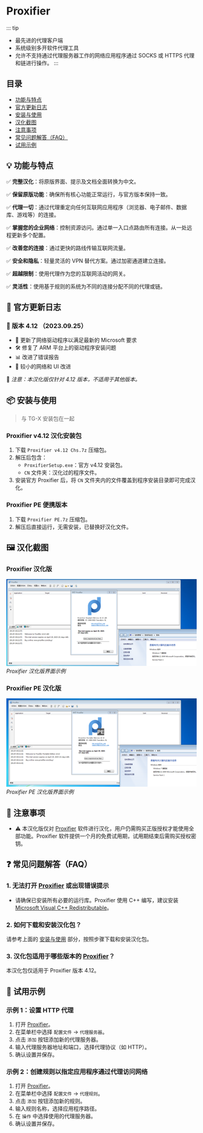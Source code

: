 
# Proxifier

::: tip
- 最先进的代理客户端
- 系统级别多开软件代理工具
- 允许不支持通过代理服务器工作的网络应用程序通过 SOCKS 或 HTTPS 代理和链进行操作。
:::

## 目录

- [功能与特点](#功能与特点)
- [官方更新日志](#官方更新日志)
- [安装与使用](#安装与使用)
- [汉化截图](#汉化截图)
- [注意事项](#注意事项)
- [常见问题解答（FAQ）](#常见问题解答faq)
- [试用示例](#试用示例)

## 💡 功能与特点

✅ **完整汉化**：将原版界面、提示及文档全面转换为中文。  

✅ **保留原版功能**：确保所有核心功能正常运行，与官方版本保持一致。  

✅ **代理一切**：通过代理重定向任何互联网应用程序（浏览器、电子邮件、数据库、游戏等）的连接。

✅ **掌握您的企业网络**：控制资源访问。通过单一入口点路由所有连接。从一处远程更新多个配置。

✅ **改善您的连接**：通过更快的路线传输互联网流量。

✅ **安全和隐私**：轻量灵活的 VPN 替代方案。通过加密通道建立连接。

✅ **超越限制**：使用代理作为您的互联网活动的网关。

✅ **灵活性**：使用基于规则的系统为不同的连接分配不同的代理或链。

## 📝 官方更新日志

### 📅 版本 4.12 （2023.09.25）
- 🔧 更新了网络驱动程序以满足最新的 Microsoft 要求
- 🛠 修复了 ARM 平台上的驱动程序安装问题
- 📊 改进了错误报告
- 🎨 较小的网络和 UI 改进

📢 *注意：本汉化版仅针对 4.12 版本，不适用于其他版本。*



## 📦 安装与使用

> 与 TG-X 安装包在一起

### Proxifier v4.12 汉化安装包

1. 下载 `Proxifier v4.12 Chs.7z` 压缩包。
2. 解压后包含：
   - `ProxifierSetup.exe`：官方 v4.12 安装包。
   - `CN` 文件夹：汉化过的程序文件。
3. 安装官方 Proxifier 后，将 `CN` 文件夹内的文件覆盖到程序安装目录即可完成汉化。

### Proxifier PE 便携版本

1. 下载 `Proxifier PE.7z` 压缩包。
2. 解压后直接运行，无需安装，已替换好汉化文件。


## 🖼️ 汉化截图

### Proxifier 汉化版
![Proxifier 汉化版](Proxifier%202025-03-29%20191255.png)
*Proxifier 汉化版界面示例*

### Proxifier PE 汉化版
![Proxifier PE 汉化版](Proxifier%20PE%202025-03-29%20191144.png)
*Proxifier PE 汉化版界面示例*

## 📢 注意事项

- ⚠ 本汉化版仅对 [Proxifier](https://www.proxifier.com/) 软件进行汉化，用户仍需购买正版授权才能使用全部功能。Proxifier 软件提供一个月的免费试用期，试用期结束后需购买授权密钥。



## ❓ 常见问题解答（FAQ）

### 1. 无法打开 [Proxifier](https://www.proxifier.com/) 或出现错误提示
- 请确保已安装所有必要的运行库。Proxifier 使用 C++ 编写，建议安装 [Microsoft Visual C++ Redistributable](https://learn.microsoft.com/en-us/cpp/windows/latest-supported-vc-redist)。
  
### 2. 如何下载和安装汉化包？
请参考上面的 [安装与使用](#安装与使用) 部分，按照步骤下载和安装汉化包。

### 3. 汉化包适用于哪些版本的 [Proxifier](https://www.proxifier.com/)？
本汉化包仅适用于 Proxifier 版本 4.12。



## 🚀 试用示例

### 示例 1：设置 HTTP 代理
1. 打开 [Proxifier](https://www.proxifier.com/)。
2. 在菜单栏中选择 `配置文件` -> `代理服务器`。
3. 点击 `添加` 按钮添加新的代理服务器。
4. 输入代理服务器地址和端口，选择代理协议（如 HTTP）。
5. 确认设置并保存。

### 示例 2：创建规则以指定应用程序通过代理访问网络
1. 打开 [Proxifier](https://www.proxifier.com/)。
2. 在菜单栏中选择 `配置文件` -> `代理规则`。
3. 点击 `添加` 按钮添加新的规则。
4. 输入规则名称，选择应用程序路径。
5. 在 `操作` 中选择使用的代理服务器。
6. 确认设置并保存。
